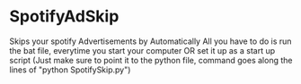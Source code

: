 # SpotifyAdSkip
Skips your spotify Advertisements by Automatically
All you have to do is run the bat file, everytime you start your computer OR set it up as a start up script (Just make sure to point it to the python file, command goes along the lines of "python SpotifySkip.py")
